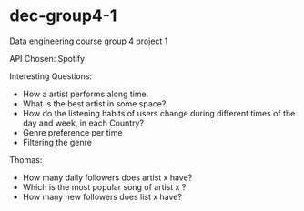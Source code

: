 # dec-group4-1
Data engineering course group 4 project 1

API Chosen: Spotify

Interesting Questions:
- How a artist performs along time.
- What is the best artist in some space?
- How do the listening habits of users change during different times of the day and week, in each Country?
- Genre preference per time
- Filtering the genre 

Thomas:
- How many daily followers does artist x have?
- Which is the most popular song of artist x ?
- How many new followers does list x have?
